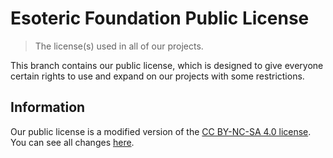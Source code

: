 # Esoteric Foundation Public License

> The license(s) used in all of our projects.

This branch contains our public license, which is designed to give everyone certain rights to use and expand on our projects with some restrictions.

## Information

Our public license is a modified version of the [CC BY-NC-SA 4.0 license](./assets/text/licenses/CC%20BY-NC-SA%204.0.txt). You can see all changes [here](https://github.com/EsotericFoundation/license/compare/0.0.1...public).
